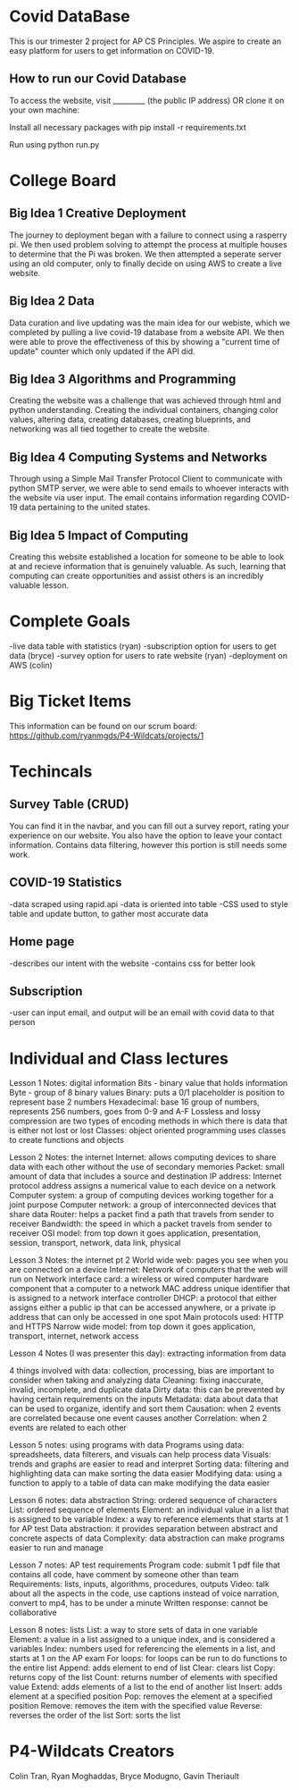 
# Covid DataBase
This is our trimester 2 project for AP CS Principles. We aspire to create an easy platform for users to get information on COVID-19.

## How to run our Covid Database
To access the website, visit _________ (the public IP address) OR clone it on your own machine:

Install all necessary packages with pip install -r requirements.txt

Run using python run.py

# College Board

## Big Idea 1 Creative Deployment
The journey to deployment began with a failure to connect using a rasperry pi. We then used problem solving to attempt the process at multiple houses to determine that the Pi was broken. We then attempted a seperate server using an old computer, only to finally decide on using AWS to create a live website.

## Big Idea 2 Data
Data curation and live updating was the main idea for our webiste, which we completed by pulling a live covid-19 database from a website API. We then were able to prove the effectiveness of this by showing a "current time of update" counter which only updated if the API did.

## Big Idea 3 Algorithms and Programming
Creating the website was a challenge that was achieved through html and python understanding. Creating the individual containers, changing color values, altering data, creating databases, creating blueprints, and networking was all tied together to create the website.

## Big Idea 4 Computing Systems and Networks
Through using a Simple Mail Transfer Protocol Client to communicate with python SMTP server, we were able to send emails to whoever interacts with the website via user input. The email contains information regarding COVID-19 data pertaining to the united states.

## Big Idea 5 Impact of Computing
Creating this website established a location for someone to be able to look at and recieve information that is genuinely valuable. As such, learning that computing can create opportunities and assist others is an incredibly valuable lesson.

# Complete Goals
-live data table with statistics (ryan)
-subscription option for users to get data (bryce)
-survey option for users to rate website (ryan)
-deployment on AWS (colin)



# Big Ticket Items
This information can be found on our scrum board: https://github.com/ryanmgds/P4-Wildcats/projects/1 



# Techincals

## Survey Table (CRUD)
You can find it in the navbar, and you can fill out a survey report, rating your experience on our website. You also have the option to leave your contact information. Contains data filtering, however this portion is still needs some work.

## COVID-19 Statistics
-data scraped using rapid.api
-data is oriented into table
-CSS used to style table and update button, to gather most accurate data

## Home page
-describes our intent with the website
-contains css for better look

## Subscription
-user can input email, and output will be an email with covid data to that person


# Individual and Class lectures
Lesson 1 Notes: digital information
Bits - binary value that holds information
Byte - group of 8 binary values
Binary: puts a 0/1 placeholder is position to represent base 2 numbers
Hexadecimal: base 16 group of numbers, represents 256 numbers, goes from 0-9 and A-F
Lossless and lossy compression are two types of encoding methods in which there is data that is either not lost or lost
Classes: object oriented programming uses classes to create functions and objects

Lesson 2 Notes: the internet
Internet: allows computing devices to share data with each other without the use of secondary memories
Packet: small amount of data that includes a source and destination
IP address: Internet protocol address assigns a numerical value to each device on a network
Computer system: a group of computing devices working together for a joint purpose
Computer network: a group of interconnected devices that share data
Router: helps a packet find a path that travels from sender to receiver
Bandwidth: the speed in which a packet travels from sender to receiver
OSI model: from top down it goes application, presentation, session, transport, network, data link, physical

Lesson 3 Notes: the internet pt 2
World wide web: pages you see when you are connected on a device
Internet: Network of computers that the web will run on
Network interface card: a wireless or wired computer hardware component that a computer to a network 
MAC address unique identifier that is assigned to a network interface controller
DHCP: a protocol that either assigns either a public ip that can be accessed anywhere, or a private ip address that can only be accessed in one spot
Main protocols used: HTTP and HTTPS 
Narrow wide model: from top down it goes application, transport, internet, network access

Lesson 4 Notes (I was presenter this day): extracting information from data

4 things involved with data: collection, processing, bias are important to consider when taking and analyzing data
Cleaning: fixing inaccurate, invalid, incomplete, and duplicate data
Dirty data: this can be prevented by having certain requirements on the inputs
Metadata: data about data that can be used to organize, identify and sort them
Causation: when 2 events are correlated because one event causes another
Correlation: when 2 events are related to each other 

Lesson 5 notes:  using programs with data
Programs using data: spreadsheets, data filterers, and visuals can help process data
Visuals: trends and graphs are easier to read and interpret 
Sorting data: filtering and highlighting data can make sorting the data easier
Modifying data: using a function to apply to a table of data can make modifying the data easier

Lesson 6 notes: data abstraction
String: ordered sequence of characters
List: ordered sequence of elements
Element: an individual value in a list that is assigned to be variable
Index: a way to reference elements that starts at 1 for AP test
Data abstraction: it provides separation between abstract and concrete aspects of data
Complexity: data abstraction can make programs easier to run and manage

Lesson 7 notes: AP test requirements
Program code: submit 1 pdf file that contains all code, have comment by someone other than team
Requirements: lists, inputs, algorithms, procedures, outputs
Video: talk about all the aspects in the code, use captions instead of voice narration, convert to mp4, has to be under a minute
Written response: cannot be collaborative

Lesson 8 notes: lists
List: a way to store sets of data in one variable
Element: a value in a list assigned to a unique index, and is considered a variables
Index: numbers used for referencing the elements in a list, and starts at 1 on the AP exam
For loops: for loops can be run to do functions to the entire list
Append: adds element to end of list
Clear: clears list
Copy: returns copy of the list
Count: returns number of elements with specified value
Extend: adds elements of a list to the end of another list
Insert: adds element at a specified position
Pop: removes the element at a specified position
Remove: removes the item with the specified value
Reverse: reverses the order of the list
Sort: sorts the list

# P4-Wildcats Creators
Colin Tran, Ryan Moghaddas, Bryce Modugno, Gavin Theriault





